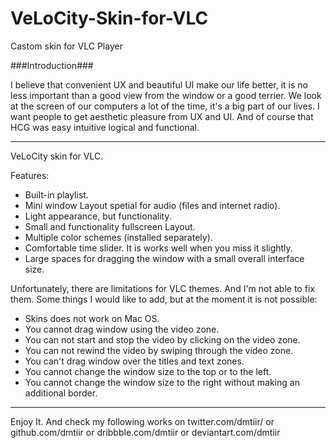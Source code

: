 # VeLoCity-Skin-for-VLC
Castom skin for VLC Player





###Introduction###

I believe that convenient UX and beautiful UI make our life better, it is no less important than a good view from the window or a good terrier. 
We look at the screen of our computers a lot of the time, it's a big part of our lives. I want people to get aesthetic pleasure from UX and UI.
And of course that HCG was easy intuitive logical and functional.

----------------------------------------------------------------------------------------------------------------------------------------------------------


VeLoCity skin for VLC.

Features:
- Built-in playlist.
- Mini window Layout spetial for audio (files and internet radio).
- Light appearance, but functionality.
- Small and functionality fullscreen Layout.
- Multiple color schemes (installed separately).
- Comfortable time slider. It is works well when you miss it slightly.
- Large spaces for dragging the window with a small overall interface size.


Unfortunately, there are limitations for VLC themes. And I'm not able to fix them. Some things I would like to add, but at the moment it is not possible:
- Skins does not work on Mac OS.
- You cannot drag window using the video zone.
- You can not start and stop the video by clicking on the video zone.
- You can not rewind the video by swiping through the video zone.
- You can't drag window over the titles and text zones.
- You cannot change the window size to the top or to the left.
- You cannot change the window size to the right without making an additional border.


----------------------------------------------------------------------------------------------------------------------------------------------------------

Enjoy It. And check my following works on  twitter.com/dmtiir/  or  github.com/dmtiir  or  dribbble.com/dmtiir  or  deviantart.com/dmtiir



